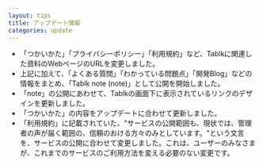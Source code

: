 ```yaml
---
layout: tips
title: アップデート情報
categories: update
---
```


- 「つかいかた」「プライバシーポリシー」「利用規約」など、Tablkに関連した資料のWebページのURLを変更しました。
- 上記に加えて、「よくある質問」「わかっている問題点」「開発Blog」などの情報をまとめ、「Tablk note (note)」として公開を開始しました。
- 「note」の公開にあわせて、Tablkの画面下に表示されているリンクのデザインを更新しました。
- 「つかいかた」の内容をアップデートに合わせて更新しました。
- 「利用規約」に記載されていた、"サービスの公開範囲も、現状では、管理者の声が届く範囲の、信頼のおける方々のみとしています。"という文言を、サービスの公開に合わせて変更しました。これは、ユーザーのみなさまが、これまでのサービスのご利用方法を変える必要のない変更です。
